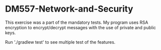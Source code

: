 # DM557-Network-and-Security
This exercise was a part of the mandatory tests. My program uses RSA encryption to encrypt/decrypt messages with the use of private and public keys.

Run './gradlew test' to see multiple test of the features.

